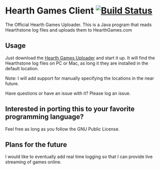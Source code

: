 # Hearth Games Client [![Build Status](https://travis-ci.org/emilic/hearthgamesclient.svg?branch=master)](https://travis-ci.org/emilic/hearthgamesclient)

The Official Hearth Games Uploader.  This is a Java program that reads Hearthstone log files and uploads them to HearthGames.com

## Usage

Just download the <a href="http://hearthgames.com/hearthgames-client.jar">Hearth Games Uploader</a> and start it up.  It will find the Hearthstone log files on PC or Mac, as long it they are installed in the default location.

Note: I will add support for manually specifying the locations in the near future.

Have questions or have an issue with it?  Please log an issue.


## Interested in porting this to your favorite programming language?  

Feel free as long as you follow the GNU Public License.

## Plans for the future

I would like to eventually add real time logging so that I can provide live streaming of games online.
